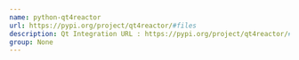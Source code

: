 ```yaml
---
name: python-qt4reactor
url: https://pypi.org/project/qt4reactor/#files
description: Qt Integration URL : https://pypi.org/project/qt4reactor/#files Groups : None
group: None
---
```

